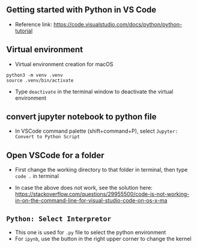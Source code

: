 
## Getting started with Python in VS Code

- Reference link: https://code.visualstudio.com/docs/python/python-tutorial

## Virtual environment

- Virtual environment creation for macOS

```
python3 -m venv .venv
source .venv/bin/activate
```

- Type `deactivate` in the terminal window to deactivate the virtual environment

## convert jupyter notebook to python file 

- In VSCode command palette (shift+command+P), select `Jupyter: Convert to Python Script`

## Open VSCode for a folder

- First change the working directory to that folder in terminal, then type `code .` in terminal

- In case the above does not work, see the solution here: https://stackoverflow.com/questions/29955500/code-is-not-working-in-on-the-command-line-for-visual-studio-code-on-os-x-ma


## `Python: Select Interpretor`

- This one is used for `.py` file to select the python environment 
- For `ipynb`, use the button in the right upper corner to change the kernel
